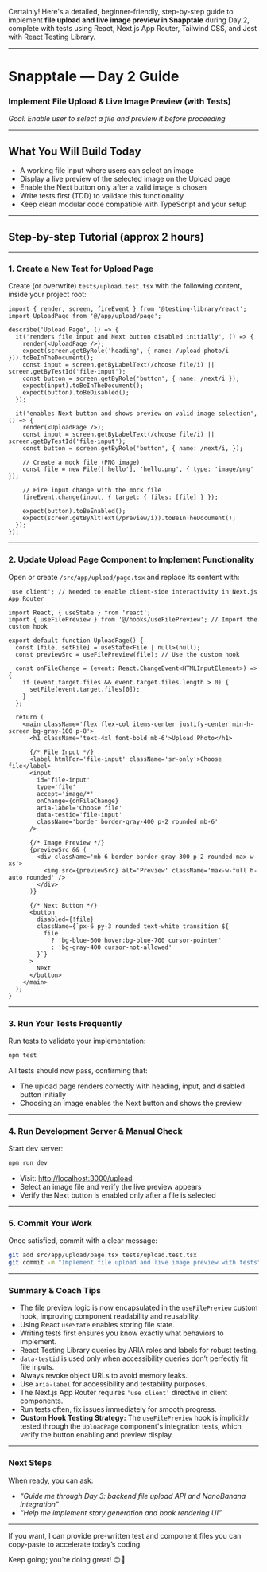 Certainly! Here's a detailed, beginner-friendly, step-by-step guide to implement **file upload and live image preview in Snapptale** during Day 2, complete with tests using React, Next.js App Router, Tailwind CSS, and Jest with React Testing Library.

***

# Snapptale — Day 2 Guide  
### Implement File Upload & Live Image Preview (with Tests)  
*Goal: Enable user to select a file and preview it before proceeding*

***

## What You Will Build Today

- A working file input where users can select an image  
- Display a live preview of the selected image on the Upload page  
- Enable the Next button only after a valid image is chosen  
- Write tests first (TDD) to validate this functionality  
- Keep clean modular code compatible with TypeScript and your setup

***

## Step-by-step Tutorial (approx 2 hours)

***

### 1. Create a New Test for Upload Page

Create (or overwrite) `tests/upload.test.tsx` with the following content, inside your project root:

```tsx
import { render, screen, fireEvent } from '@testing-library/react';
import UploadPage from '@/app/upload/page';

describe('Upload Page', () => {
  it('renders file input and Next button disabled initially', () => {
    render(<UploadPage />);
    expect(screen.getByRole('heading', { name: /upload photo/i })).toBeInTheDocument();
    const input = screen.getByLabelText(/choose file/i) || screen.getByTestId('file-input');
    const button = screen.getByRole('button', { name: /next/i });
    expect(input).toBeInTheDocument();
    expect(button).toBeDisabled();
  });

  it('enables Next button and shows preview on valid image selection', () => {
    render(<UploadPage />);
    const input = screen.getByLabelText(/choose file/i) || screen.getByTestId('file-input');
    const button = screen.getByRole('button', { name: /next/i, });
    
    // Create a mock file (PNG image)
    const file = new File(['hello'], 'hello.png', { type: 'image/png' });

    // Fire input change with the mock file
    fireEvent.change(input, { target: { files: [file] } });

    expect(button).toBeEnabled();
    expect(screen.getByAltText(/preview/i)).toBeInTheDocument();
  });
});
```

***

### 2. Update Upload Page Component to Implement Functionality

Open or create `/src/app/upload/page.tsx` and replace its content with:

```tsx
'use client'; // Needed to enable client-side interactivity in Next.js App Router

import React, { useState } from 'react';
import { useFilePreview } from '@/hooks/useFilePreview'; // Import the custom hook

export default function UploadPage() {
  const [file, setFile] = useState<File | null>(null);
  const previewSrc = useFilePreview(file); // Use the custom hook

  const onFileChange = (event: React.ChangeEvent<HTMLInputElement>) => {
    if (event.target.files && event.target.files.length > 0) {
      setFile(event.target.files[0]);
    }
  };

  return (
    <main className='flex flex-col items-center justify-center min-h-screen bg-gray-100 p-8'>
      <h1 className='text-4xl font-bold mb-6'>Upload Photo</h1>

      {/* File Input */}
      <label htmlFor='file-input' className='sr-only'>Choose file</label>
      <input
        id='file-input'
        type='file'
        accept='image/*'
        onChange={onFileChange}
        aria-label='Choose file'
        data-testid='file-input'
        className='border border-gray-400 p-2 rounded mb-6'
      />

      {/* Image Preview */}
      {previewSrc && (
        <div className='mb-6 border border-gray-300 p-2 rounded max-w-xs'>
          <img src={previewSrc} alt='Preview' className='max-w-full h-auto rounded' />
        </div>
      )}

      {/* Next Button */}
      <button
        disabled={!file}
        className={`px-6 py-3 rounded text-white transition ${
          file
            ? 'bg-blue-600 hover:bg-blue-700 cursor-pointer'
            : 'bg-gray-400 cursor-not-allowed'
        }`}
      >
        Next
      </button>
    </main>
  );
}
```

***

### 3. Run Your Tests Frequently

Run tests to validate your implementation:

```bash
npm test
```

All tests should now pass, confirming that:

- The upload page renders correctly with heading, input, and disabled button initially  
- Choosing an image enables the Next button and shows the preview

***

### 4. Run Development Server & Manual Check

Start dev server:

```bash
npm run dev
```

- Visit: [http://localhost:3000/upload](http://localhost:3000/upload)  
- Select an image file and verify the live preview appears  
- Verify the Next button is enabled only after a file is selected

***

### 5. Commit Your Work

Once satisfied, commit with a clear message:

```bash
git add src/app/upload/page.tsx tests/upload.test.tsx
git commit -m "Implement file upload and live image preview with tests"
```

***

### Summary & Coach Tips

- The file preview logic is now encapsulated in the `useFilePreview` custom hook, improving component readability and reusability.
- Using React `useState` enables storing file state.
- Writing tests first ensures you know exactly what behaviors to implement.
- React Testing Library queries by ARIA roles and labels for robust testing.
- `data-testid` is used only when accessibility queries don’t perfectly fit file inputs.
- Always revoke object URLs to avoid memory leaks.
- Use `aria-label` for accessibility and testability purposes.
- The Next.js App Router requires `'use client'` directive in client components.
- Run tests often, fix issues immediately for smooth progress.
- **Custom Hook Testing Strategy:** The `useFilePreview` hook is implicitly tested through the `UploadPage` component's integration tests, which verify the button enabling and preview display.  

***

### Next Steps

When ready, you can ask:

- *“Guide me through Day 3: backend file upload API and NanoBanana integration”*  
- *“Help me implement story generation and book rendering UI”*  

***

If you want, I can provide pre-written test and component files you can copy-paste to accelerate today’s coding.

Keep going; you’re doing great! 😊🚀